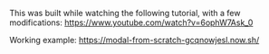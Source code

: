 This was built while watching the following tutorial, with a few modifications:
https://www.youtube.com/watch?v=6ophW7Ask_0

Working example:
https://modal-from-scratch-gcqnowjesl.now.sh/

